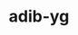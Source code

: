 ---
title: adib-yg
github: https://github.com/adib-yg
mode: dark
transition: 1s
score: 71.3
archetype:
- Badges | Tags | Icons
---